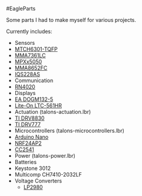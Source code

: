#EagleParts

Some parts I had to make myself for various projects.

Currently includes:
- Sensors
 - [MTCH6301-TQFP](http://www.microchip.com/wwwproducts/Devices.aspx?dDocName=en559101)
 - [MMA7361LC](http://www.freescale.com/webapp/sps/site/prod_summary.jsp?code=MMA7361LC)
 - [MPXx5050](http://www.freescale.com/webapp/sps/site/prod_summary.jsp?code=MPXx5050)
 - [MMA8652FC](http://www.freescale.com/webapp/sps/site/prod_summary.jsp?code=MMA8652FC)
 - [IQS228AS](http://www.azoteq.com/products/proxsense/3-products/products/139-products-proxsense-iqs228as.html)
- Communication
 - [RN4020](http://www.microchip.com/wwwproducts/Devices.aspx?product=RN4020)
- Displays
 - [EA DOGM132-5](http://www.lcd-module.com/products/dog.html)
 - [Lite-On LTC-561HR](http://optoelectronics.liteon.com/en-global/Led/LED-Component/Detail/355)
- Actuation (talons-actuation.lbr)
 - [TI DRV8830](http://www.ti.com/product/drv8830)
 - [TI DRV777](http://www.ti.com/product/drv777)
- Microcontrollers (talons-microcontrollers.lbr)
 - [Arduino Nano](http://arduino.cc/en/Main/ArduinoBoardNano) 
 - [NRF24AP2](http://www.nordicsemi.com/eng/Products/ANT/nRF24AP2-8CH)
 - [CC2541](http://www.ti.com/product/CC2541)
- Power (talons-power.lbr)
 - Batteries
  - Keystone 3012
  - Multicomp CH7410-2032LF
 - Voltage Converters
   - [LP2980](http://www.ti.com/product/lp2980-n)